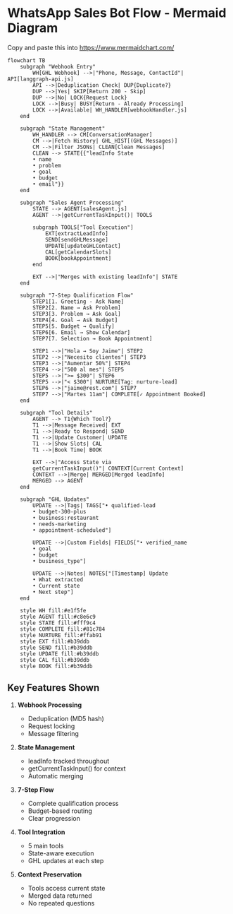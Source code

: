 # WhatsApp Sales Bot Flow - Mermaid Diagram

Copy and paste this into https://www.mermaidchart.com/

```mermaid
flowchart TB
    subgraph "Webhook Entry"
        WH[GHL Webhook] -->|"Phone, Message, ContactId"| API[langgraph-api.js]
        API -->|Deduplication Check| DUP{Duplicate?}
        DUP -->|Yes| SKIP[Return 200 - Skip]
        DUP -->|No| LOCK{Request Lock}
        LOCK -->|Busy| BUSY[Return - Already Processing]
        LOCK -->|Available| WH_HANDLER[webhookHandler.js]
    end

    subgraph "State Management"
        WH_HANDLER --> CM[ConversationManager]
        CM -->|Fetch History| GHL_HIST[(GHL Messages)]
        CM -->|Filter JSONs| CLEAN[Clean Messages]
        CLEAN --> STATE{{"leadInfo State
        • name
        • problem
        • goal
        • budget
        • email"}}
    end

    subgraph "Sales Agent Processing"
        STATE --> AGENT[salesAgent.js]
        AGENT -->|getCurrentTaskInput()| TOOLS

        subgraph TOOLS["Tool Execution"]
            EXT[extractLeadInfo]
            SEND[sendGHLMessage]
            UPDATE[updateGHLContact]
            CAL[getCalendarSlots]
            BOOK[bookAppointment]
        end

        EXT -->|"Merges with existing leadInfo"| STATE
    end

    subgraph "7-Step Qualification Flow"
        STEP1[1. Greeting - Ask Name]
        STEP2[2. Name → Ask Problem]
        STEP3[3. Problem → Ask Goal]
        STEP4[4. Goal → Ask Budget]
        STEP5[5. Budget → Qualify]
        STEP6[6. Email → Show Calendar]
        STEP7[7. Selection → Book Appointment]

        STEP1 -->|"Hola → Soy Jaime"| STEP2
        STEP2 -->|"Necesito clientes"| STEP3
        STEP3 -->|"Aumentar 50%"| STEP4
        STEP4 -->|"500 al mes"| STEP5
        STEP5 -->|">= $300"| STEP6
        STEP5 -->|"< $300"| NURTURE[Tag: nurture-lead]
        STEP6 -->|"jaime@rest.com"| STEP7
        STEP7 -->|"Martes 11am"| COMPLETE[✓ Appointment Booked]
    end

    subgraph "Tool Details"
        AGENT --> T1{Which Tool?}
        T1 -->|Message Received| EXT
        T1 -->|Ready to Respond| SEND
        T1 -->|Update Customer| UPDATE
        T1 -->|Show Slots| CAL
        T1 -->|Book Time| BOOK

        EXT -->|"Access State via
        getCurrentTaskInput()"| CONTEXT[Current Context]
        CONTEXT -->|Merge| MERGED[Merged leadInfo]
        MERGED --> AGENT
    end

    subgraph "GHL Updates"
        UPDATE -->|Tags| TAGS["• qualified-lead
        • budget-300-plus
        • business:restaurant
        • needs-marketing
        • appointment-scheduled"]
        
        UPDATE -->|Custom Fields| FIELDS["• verified_name
        • goal
        • budget
        • business_type"]
        
        UPDATE -->|Notes| NOTES["[Timestamp] Update
        • What extracted
        • Current state
        • Next step"]
    end

    style WH fill:#e1f5fe
    style AGENT fill:#c8e6c9
    style STATE fill:#fff9c4
    style COMPLETE fill:#81c784
    style NURTURE fill:#ffab91
    style EXT fill:#b39ddb
    style SEND fill:#b39ddb
    style UPDATE fill:#b39ddb
    style CAL fill:#b39ddb
    style BOOK fill:#b39ddb
```

## Key Features Shown

1. **Webhook Processing**
   - Deduplication (MD5 hash)
   - Request locking
   - Message filtering

2. **State Management**
   - leadInfo tracked throughout
   - getCurrentTaskInput() for context
   - Automatic merging

3. **7-Step Flow**
   - Complete qualification process
   - Budget-based routing
   - Clear progression

4. **Tool Integration**
   - 5 main tools
   - State-aware execution
   - GHL updates at each step

5. **Context Preservation**
   - Tools access current state
   - Merged data returned
   - No repeated questions